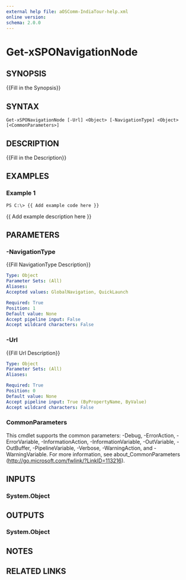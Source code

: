 ```yaml
---
external help file: aOSComm-IndiaTour-help.xml
online version: 
schema: 2.0.0
---
```


# Get-xSPONavigationNode

## SYNOPSIS
{{Fill in the Synopsis}}

## SYNTAX

```
Get-xSPONavigationNode [-Url] <Object> [-NavigationType] <Object> [<CommonParameters>]
```

## DESCRIPTION
{{Fill in the Description}}

## EXAMPLES

### Example 1
```
PS C:\> {{ Add example code here }}
```

{{ Add example description here }}

## PARAMETERS

### -NavigationType
{{Fill NavigationType Description}}

```yaml
Type: Object
Parameter Sets: (All)
Aliases: 
Accepted values: GlobalNavigation, QuickLaunch

Required: True
Position: 1
Default value: None
Accept pipeline input: False
Accept wildcard characters: False
```

### -Url
{{Fill Url Description}}

```yaml
Type: Object
Parameter Sets: (All)
Aliases: 

Required: True
Position: 0
Default value: None
Accept pipeline input: True (ByPropertyName, ByValue)
Accept wildcard characters: False
```

### CommonParameters
This cmdlet supports the common parameters: -Debug, -ErrorAction, -ErrorVariable, -InformationAction, -InformationVariable, -OutVariable, -OutBuffer, -PipelineVariable, -Verbose, -WarningAction, and -WarningVariable. For more information, see about_CommonParameters (http://go.microsoft.com/fwlink/?LinkID=113216).

## INPUTS

### System.Object

## OUTPUTS

### System.Object

## NOTES

## RELATED LINKS

